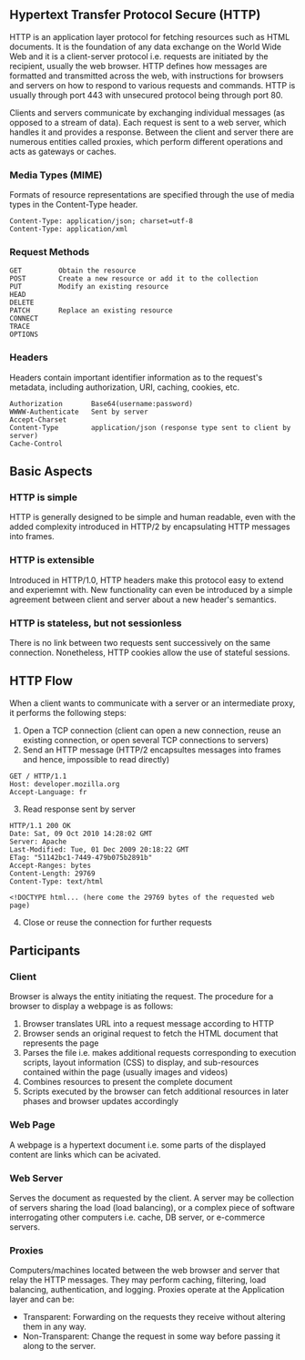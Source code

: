 ## Hypertext Transfer Protocol Secure (HTTP)

HTTP is an application layer protocol for fetching resources such as HTML documents. It is the foundation of any data exchange on the World Wide Web and it is a client-server protocol i.e. requests are initiated by the recipient, usually the web browser. HTTP defines how messages are formatted and transmitted across the web, with instructions for browsers and servers on how to respond to various requests and commands. HTTP is usually through port 443 with unsecured protocol being through port 80.

Clients and servers communicate by exchanging individual messages (as opposed to a stream of data). Each request is sent to a web server, which handles it and provides a response. Between the client and server there are numerous entities called proxies, which perform different operations and acts as gateways or caches.

### Media Types (MIME)

Formats of resource representations are specified through the use of media types in the Content-Type header.

```
Content-Type: application/json; charset=utf-8
Content-Type: application/xml
```

### Request Methods

```
GET         Obtain the resource
POST        Create a new resource or add it to the collection
PUT         Modify an existing resource
HEAD
DELETE
PATCH       Replace an existing resource
CONNECT
TRACE
OPTIONS
```

### Headers

Headers contain important identifier information as to the request's metadata, including authorization, URI, caching, cookies, etc.

```
Authorization       Base64(username:password)
WWWW-Authenticate   Sent by server
Accept-Charset
Content-Type        application/json (response type sent to client by server)
Cache-Control
```

## Basic Aspects

### HTTP is simple

HTTP is generally designed to be simple and human readable, even with the added complexity introduced in HTTP/2 by encapsulating HTTP messages into frames.

### HTTP is extensible

Introduced in HTTP/1.0, HTTP headers make this protocol easy to extend and experiemnt with. New functionality can even be introduced by a simple agreement between client and server about a new header's semantics.

### HTTP is stateless, but not sessionless

There is no link between two requests sent successively on the same connection. Nonetheless, HTTP cookies allow the use of stateful sessions.

## HTTP Flow

When a client wants to communicate with a server or an intermediate proxy, it performs the following steps:

1. Open a TCP connection (client can open a new connection, reuse an existing connection, or open several TCP connections to servers)
2. Send an HTTP message (HTTP/2 encapsultes messages into frames and hence, impossible to read directly)

```
GET / HTTP/1.1
Host: developer.mozilla.org
Accept-Language: fr
```

3. Read response sent by server

```
HTTP/1.1 200 OK
Date: Sat, 09 Oct 2010 14:28:02 GMT
Server: Apache
Last-Modified: Tue, 01 Dec 2009 20:18:22 GMT
ETag: "51142bc1-7449-479b075b2891b"
Accept-Ranges: bytes
Content-Length: 29769
Content-Type: text/html

<!DOCTYPE html... (here come the 29769 bytes of the requested web page)
```

4. Close or reuse the connection for further requests

## Participants

### Client

Browser is always the entity initiating the request. The procedure for a browser to display a webpage is as follows:

1. Browser translates URL into a request message according to HTTP
2. Browser sends an original request to fetch the HTML document that represents the page
3. Parses the file i.e. makes additional requests corresponding to execution scripts, layout information (CSS) to display, and sub-resources contained within the page (usually images and videos)
4. Combines resources to present the complete document
5. Scripts executed by the browser can fetch additional resources in later phases and browser updates accordingly

### Web Page

A webpage is a hypertext document i.e. some parts of the displayed content are links which can be acivated.

### Web Server

Serves the document as requested by the client. A server may be collection of servers sharing the load (load balancing), or a complex piece of software interrogating other computers i.e. cache, DB server, or e-commerce servers.

### Proxies

Computers/machines located between the web browser and server that relay the HTTP messages. They may perform caching, filtering, load balancing, authentication, and logging. Proxies operate at the Application layer and can be:

- Transparent: Forwarding on the requests they receive without altering them in any way.
- Non-Transparent: Change the request in some way before passing it along to the server.
